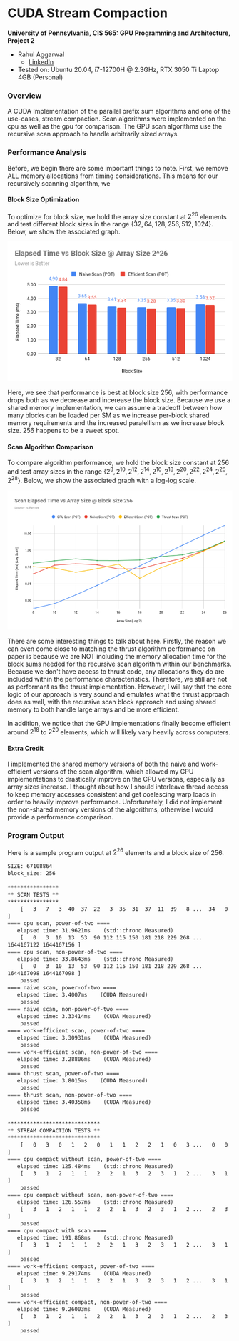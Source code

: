 CUDA Stream Compaction
======================

**University of Pennsylvania, CIS 565: GPU Programming and Architecture, Project 2**

* Rahul Aggarwal
  * [LinkedIn](https://www.linkedin.com/in/rahul-aggarwal-32133a1b3/)
* Tested on: Ubuntu 20.04, i7-12700H @ 2.3GHz, RTX 3050 Ti Laptop 4GB (Personal)

### Overview

A CUDA Implementation of the parallel prefix sum algorithms and one of the use-cases, stream compaction. Scan algorithms were implemented on the cpu as well as the gpu for comparison. The GPU scan algorithms use the recursive scan approach to handle arbitrarily sized arrays.

### Performance Analysis

Before, we begin there are some important things to note. First, we remove ALL memory allocations from timing considerations. This means for our recursively scanning algorithm, we 

#### Block Size Optimization

To optimize for block size, we hold the array size constant at $2^26$ elements and test different block sizes in the range $\{32, 64, 128, 256, 512, 1024\}$. Below, we show the associated graph.

![elapsed_time_vs_block_size](img/elapsed_time_vs_block_size.png)

Here, we see that performance is best at block size 256, with performance drops both as we decrease and incerease the block size. Because we use a shared memory implementation, we can assume a tradeoff between how many blocks can be loaded per SM as we increase per-block shared memory requirements and the increased paralellism as we increase block size. 256 happens to be a sweet spot.

#### Scan Algorithm Comparison

To compare algorithm performance, we hold the block size constant at 256 and test array sizes in the range $\{2^8, 2^{10}, 2^{12}, 2^{14}, 2^{16}, 2^{18}, 2^{20}, 2^{22}, 2^{24}, 2^{26}, 2^{28}\}$. Below, we show the associated graph with a log-log scale.

![elapsed_time_vs_array_size](img/elapsed_time_vs_array_size.png)

There are some interesting things to talk about here. Firstly, the reason we can even come close to matching the thrust algorithm performance on paper is because we are NOT including the memory allocation time for the block sums needed for the recursive scan algorithm within our benchmarks. Because we don't have access to thrust code, any allocations they do are included within the performance characteristics. Therefore, we still are not as performant as the thrust implementation. However, I will say that the core logic of our approach is very sound and emulates what the thrust approach does as well, with the recursive scan block approach and using shared memory to both handle large arrays and be more efficient.

In addition, we notice that the GPU implementations finally become efficient around $2^{18}$ to $2^{20}$ elements, which will likely vary heavily across computers.

#### Extra Credit

I implemented the shared memory versions of both the naive and work-efficient versions of the scan algorithm, which allowed my GPU implementations to drastically improve on the CPU versions, especially as array sizes increase.
I thought about how I should interleave thread access to keep memory accesses consistent and get coalescing warp loads in order to heavily improve performance.
Unfortunately, I did not implement the non-shared memory versions of the algorithms, otherwise I would provide a performance comparison.

### Program Output

Here is a sample program output at $2^{26}$ elements and a block size of 256.

```
SIZE: 67108864
block_size: 256

****************
** SCAN TESTS **
****************
    [   3   7   3  40  37  22   3  35  31  37  11  39   8 ...  34   0 ]
==== cpu scan, power-of-two ====
   elapsed time: 31.9621ms    (std::chrono Measured)
    [   0   3  10  13  53  90 112 115 150 181 218 229 268 ... 1644167122 1644167156 ]
==== cpu scan, non-power-of-two ====
   elapsed time: 33.8643ms    (std::chrono Measured)
    [   0   3  10  13  53  90 112 115 150 181 218 229 268 ... 1644167098 1644167098 ]
    passed
==== naive scan, power-of-two ====
   elapsed time: 3.4007ms    (CUDA Measured)
    passed
==== naive scan, non-power-of-two ====
   elapsed time: 3.33414ms    (CUDA Measured)
    passed
==== work-efficient scan, power-of-two ====
   elapsed time: 3.30931ms    (CUDA Measured)
    passed
==== work-efficient scan, non-power-of-two ====
   elapsed time: 3.28806ms    (CUDA Measured)
    passed
==== thrust scan, power-of-two ====
   elapsed time: 3.8015ms    (CUDA Measured)
    passed
==== thrust scan, non-power-of-two ====
   elapsed time: 3.40358ms    (CUDA Measured)
    passed

*****************************
** STREAM COMPACTION TESTS **
*****************************
    [   0   3   0   1   2   0   1   1   2   2   1   0   3 ...   0   0 ]
==== cpu compact without scan, power-of-two ====
   elapsed time: 125.484ms    (std::chrono Measured)
    [   3   1   2   1   1   2   2   1   3   2   3   1   2 ...   3   1 ]
    passed
==== cpu compact without scan, non-power-of-two ====
   elapsed time: 126.557ms    (std::chrono Measured)
    [   3   1   2   1   1   2   2   1   3   2   3   1   2 ...   2   3 ]
    passed
==== cpu compact with scan ====
   elapsed time: 191.868ms    (std::chrono Measured)
    [   3   1   2   1   1   2   2   1   3   2   3   1   2 ...   3   1 ]
    passed
==== work-efficient compact, power-of-two ====
   elapsed time: 9.29174ms    (CUDA Measured)
    [   3   1   2   1   1   2   2   1   3   2   3   1   2 ...   3   1 ]
    passed
==== work-efficient compact, non-power-of-two ====
   elapsed time: 9.26003ms    (CUDA Measured)
    [   3   1   2   1   1   2   2   1   3   2   3   1   2 ...   2   3 ]
    passed
```